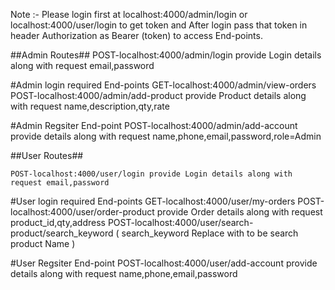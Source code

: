 
Note :- Please login first at localhost:4000/admin/login or localhost:4000/user/login to get token and After login pass 
        that token in header Authorization as Bearer (token) to access  End-points.

##Admin Routes##
    POST-localhost:4000/admin/login provide Login details along with request email,password

#Admin login required End-points 
    GET-localhost:4000/admin/view-orders 
    POST-localhost:4000/admin/add-product provide Product details along with request name,description,qty,rate

#Admin Regsiter End-point
    POST-localhost:4000/admin/add-account provide details along with request name,phone,email,password,role=Admin


##User Routes##

    POST-localhost:4000/user/login provide Login details along with request email,password

#User login required End-points 
    GET-localhost:4000/user/my-orders 
    POST-localhost:4000/user/order-product provide Order details along with request product_id,qty,address
    POST-localhost:4000/user/search-product/search_keyword ( search_keyword Replace with to be search product Name )

#User Regsiter End-point
    POST-localhost:4000/user/add-account provide details along with request name,phone,email,password

